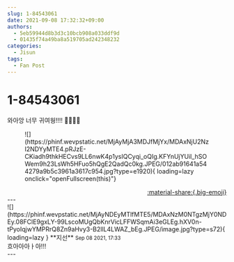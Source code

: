 ```yaml
---
slug: 1-84543061
date: 2021-09-08 17:32:32+09:00
authors:
  - 5eb59944d8b3d3c10bcb908a033ddf9d
  - 01435f74a49ba8a519705ad242348232
categories:
  - Jisun
tags:
  - Fan Post
---
```


# 1-84543061

<div class="post-container" markdown="1">
<div class="content-container md-sidebar__scrollwrap" markdown="1">

와아앙 너무 귀여웡!!!! 🥺🥺💕💕
<figure markdown="1">
![](https://phinf.wevpstatic.net/MjAyMjA3MDJfMjYx/MDAxNjU2NzI2NDYyMTE4.pRJzE-CKiadh9thkHECvs9LL6nwK4p1ysIQCyqi_oQIg.KFYnUjYUil_hSOWem9h23LsWh5HFuo5hQgE2QadQc0kg.JPEG/012ab91641a544279a9b5c3961a3617c954.jpg?type=e1920){ loading=lazy onclick="openFullscreen(this)"}
</figure>


</div>
</div>

<div style="text-align: right;" markdown="1">
<a href="https://weverse.io/fromis9/fanpost/1-84543061" style="text-align: right;">:material-share:{.big-emoji}</a>
</div>
---

<div class="comments-container md-sidebar__scrollwrap" markdown="1">
<div class="comment" markdown="1">
<div class='id-container' markdown="1">
![](https://phinf.wevpstatic.net/MjAyNDEyMTlfMTE5/MDAxNzM0NTgzMjY0NDEy.08FClE9gxLY-99LscoMUgQbKnrVicLFFWSqmAi3eGLEg.hXV0n-tPyoIqjwYMPRrQ8Zn9aHvy3-B2llL4LWAZ_bEg.JPEG/image.jpg?type=s72){ loading=lazy }
**<span class="artist">지선</span>** <small>Sep 08 2021, 17:33</small><br>
</div>
<div class='comment-body' markdown="1">
흐아아아ㅏ아!!!
</div>
</div>
</div>
---
